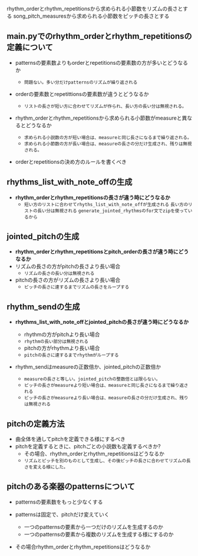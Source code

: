 rhythm_orderとrhythm_repetitionsから求められる小節数をリズムの長さとする
song_pitch_measuresから求められる小節数をピッチの長さとする

## main.pyでのrhythm_orderとrhythm_repetitionsの定義について
- patternsの要素数よりもorderとrepetitionsの要素数の方が多いとどうなるか
  - `問題ない。多い分だけpatternsのリズムが繰り返される`
  
- orderの要素数とrepetittionsの要素数が違うとどうなるか
  - `リストの長さが短い方に合わせてリズムが作られ、長い方の長い分は無視される。`
 
- rhythm_orderとrhythm_repetitionsから求められる小節数がmeasureと異なるとどうなるか
  - `求められる小説数の方が短い場合は、measureと同じ長さになるまで繰り返される。`
  - `求められる小節数の方が長い場合は、measureの長さの分だけ生成され、残りは無視される。`

- orderとrepetitionsの決め方のルールを書くべき

## rhythms_list_with_note_offの生成
- **rhythm_orderとrhythm_repetitionsの長さが違う時にどうなるか**
   - `短い方のリストに合わせてrhyths_list_with_note_offが生成される`
     `長い方のリストの長い分は無視される`
  `generate_jointed_rhythmsのfor文でzipを使っているから`


## jointed_pitchの生成
- **rhythm_orderとrhythm_repetitionsとpitch_orderの長さが違う時にどうなるか**
- リズムの長さの方がpitchの長さより長い場合
  - `リズムの長さの長い分は無視される`
- pitchの長さの方がリズムの長さより長い場合
  - `ピッチの長さに達するまでリズムの長さをループする`  


## rhythm_sendの生成
- **rhythms_list_with_note_offとjointed_pitchの長さが違う時にどうなるか**
  
  - rhythmの方がpitchより長い場合
  - `rhythmの長い部分は無視される`
  - pitchの方がrhythmより長い場合
  - `pitchの長さに達するまでrhythmがループする`
 
- rhythm_sendはmeasureの正数倍か、jointed_pitchの正数倍か
  - `measureの長さと等しい。jointed_pitchの整数倍とは限らない。`
  - `ピッチの長さがmeasureより短い場合は、measureと同じ長さになるまで繰り返される`
  - `ピッチの長さがmeasureより長い場合は、measureの長さの分だけ生成され、残りは無視される`

## pitchの定義方法
- 曲全体を通してpitchを定義できる様にするべき
- pitchを定義するときに、pitchごとの小説数も定義するべきか?
  - その場合、rhythm_orderとrhythm_repetitionsはどうなるか
  - `リズムとピッチを別のものとして生成し、その後ピッチの長さに合わせてリズムの長さを変える様にした。`

## pitchのある楽器のpatternsについて
- patternsの要素数をもっと少なくする
- patternsは固定で、pitchだけ変えていく
    - 一つのpatternsの要素から一つだけのリズムを生成するのか
    - 一つのpatternsの要素から複数のリズムを生成する様にするのか
   
- その場合rhythm_orderとrhythm_repetitionsはどうなるか

